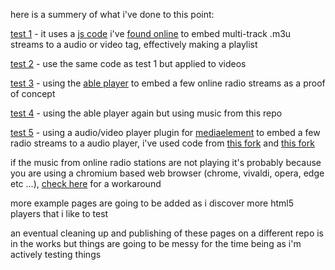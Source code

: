 here is a summery of what i've done to this point:

[test 1](https://junguler.github.io/test/test1/test1.html) - it uses a [js code](https://www.draketo.de/software/m3u-player.js) i've [found online](https://www.draketo.de/software/m3u-player.html) to embed multi-track .m3u streams to a audio or video tag, effectively making a playlist

[test 2](https://junguler.github.io/test/test1/test1.html) - use the same code as test 1 but applied to videos

[test 3](https://junguler.github.io/test/test1/test1.html) - using the [able player](https://github.com/ableplayer/ableplayer) to embed a few online radio streams as a proof of concept

[test 4](https://junguler.github.io/test/test1/test1.html) - using the able player again but using music from this repo

[test 5](https://junguler.github.io/test/test1/test1.html) - using a audio/video player plugin for [mediaelement](https://www.mediaelementjs.com/) to embed a few radio streams to a audio player, i've used code from [this fork](https://github.com/duozersk/mep-feature-playlist) and [this fork](https://github.com/xitobg/mediaelement-playlist-plugin/tree/master/lib/mediaelement)

if the music from online radio stations are not playing it's probably because you are using a chromium based web browser (chrome, vivaldi, opera, edge etc ...), [check here](https://support.google.com/chrome/thread/29505473?hl=en&msgid=29673696) for a workaround

more example pages are going to be added as i discover more html5 players that i like to test

an eventual cleaning up and publishing of these pages on a different repo is in the works but things are going to be messy for the time being as i'm actively testing things
